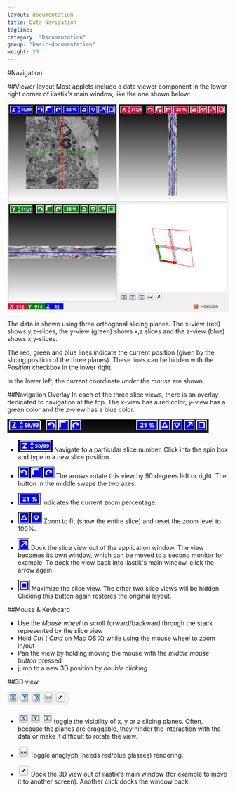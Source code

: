```yaml
---
layout: documentation
title: Data Navigation 
tagline: 
category: "Documentation"
group: "basic-documentation"
weight: 20
---
```

#Navigation 

##Viewer layout 
Most applets include a data viewer component in the lower right corner
of ilastik's main window, like the one shown below:

<a href="screenshots/volumina-view.png" data-toggle="lightbox"><img src="screenshots/volumina-view.png" class="img-responsive" /></a>

The data is shown using three orthogonal slicing planes. The
x-view (red) shows y,z-slices, the
y-view (green) shows x,z slices and the
z-view (blue) shows x,y-slices.

The red, green and blue lines indicate the current position
(given by the slicing position of the three planes). These lines
can be hidden with the _Position_ checkbox in the lower right.

In the lower left, the current coordinate _under the mouse_
are shown.

##Navigation Overlay
In each of the three slice views, there is an overlay dedicated
to navigation at the top. The
_x_-view has a red color, 
_y_-view has a green color and the
_z_-view has a blue color.

<a href="screenshots/hud.png" data-toggle="lightbox"><img src="screenshots/hud.png" class="img-responsive" /></a>

* ![](screenshots/hud_00.png)
  Navigate to a particular slice number.
  Click into the spin box and type in a new slice
  position.
  
* ![](screenshots/hud_01.png)
  The arrows rotate this view by 90 degrees left or right.
  The button in the middle swaps the two axes.
  
* ![](screenshots/hud_02.png)
  Indicates the current zoom percentage.

* ![](screenshots/hud_03.png)
  Zoom to fit (show the entire slice) and reset the zoom level to
  100%.
  
* ![](screenshots/hud_04.png)
  Dock the slice view out of the application window. The view
  becomes its own window, which can be moved to a second monitor for example.
  To dock the view back into ilastik's main window, click the arrow again.
  
* ![](screenshots/hud_05.png)
  Maximize the slice view. The other two slice views will be hidden.
  Clicking this button again restores the original layout.
  
##Mouse & Keyboard

* Use the _Mouse wheel_ to scroll forward/backward through the stack
  represented by the slice view
* Hold _Ctrl_ ( _Cmd_ on Mac OS X) while using the mouse wheel to zoom in/out
* Pan the view by holding moving the mouse with the _middle mouse button_
  pressed
* jump to a new 3D position by _double clicking_

##3D view

<a href="screenshots/hud3d.png" data-toggle="lightbox"><img src="screenshots/hud3d.png" class="img-responsive" /></a>

* ![](screenshots/hud3d_00.png) toggle the visibility of 
  x, y or z slicing planes. Often, because the planes are draggable,
  they hinder the interaction with the data or make it difficult to rotate
  the view.

* ![](screenshots/hud3d_01.png) 
  Toggle anaglyph (needs red/blue glasses) rendering.

* ![](screenshots/hud3d_02.png) 
  Dock the 3D view out of ilastik's main window (for example to move it to
  another screen). Another click docks the window back.
